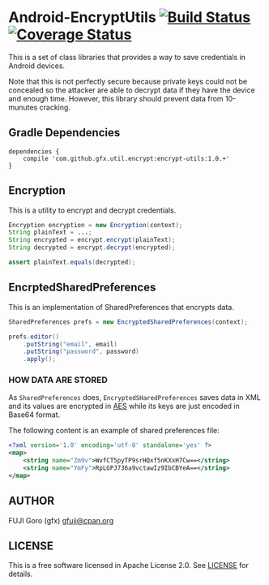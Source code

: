 # Android-EncryptUtils [![Build Status](https://travis-ci.org/gfx/Android-EncryptUtils.svg)](https://travis-ci.org/gfx/Android-EncryptUtils) [![Coverage Status](https://coveralls.io/repos/gfx/Android-EncryptUtils/badge.png)](https://coveralls.io/r/gfx/Android-EncryptUtils)

This is a set of class libraries that provides a way to save credentials in Android devices.

Note that this is not perfectly secure because private keys could not be concealed so the attacker
are able to decrypt data if they have the device and enough time. However, this library should
prevent data from 10-munutes cracking.

## Gradle Dependencies

```
dependencies {
    compile 'com.github.gfx.util.encrypt:encrypt-utils:1.0.+'
}
```

## Encryption

This is a utility to encrypt and decrypt credentials.

```java
Encryption encryption = new Encryption(context);
String plainText = ...;
String encrypted = encrypt.encrypt(plainText);
String decrypted = encrypt.decrypt(encrypted);

assert plainText.equals(decrypted);
```

## EncrptedSharedPreferences

This is an implementation of SharedPreferences that encrypts data.

```java
SharedPreferences prefs = new EncryptedSharedPreferences(context);

prefs.editor()
    .putString("email", email)
    .putString("password", password)
    .apply();
```

### HOW DATA ARE STORED

As `SharedPreferences` does, `EncryptedSHaredPreferences` saves data in XML and its values
are encrypted in [AES](http://en.wikipedia.org/wiki/Advanced_Encryption_Standard) while
its keys are just encoded in Base64 format.

The following content is an example of shared preferences file:

```xml
<?xml version='1.0' encoding='utf-8' standalone='yes' ?>
<map>
    <string name="Zm9v">WvfCT5pyTP9srHQxf5nKXxH7Cw==</string>
    <string name="YmFy">RpLGPJ736a9vctawIz9IbCBYeA==</string>
</map>
```

## AUTHOR

FUJI Goro (gfx) <gfuji@cpan.org>

## LICENSE

This is a free software licensed in Apache License 2.0. See [LICENSE](LICENSE) for details.
